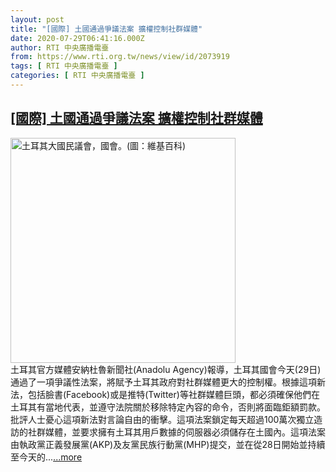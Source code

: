 ```yaml
---
layout: post
title: "[國際] 土國通過爭議法案 擴權控制社群媒體"
date: 2020-07-29T06:41:16.000Z
author: RTI 中央廣播電臺
from: https://www.rti.org.tw/news/view/id/2073919
tags: [ RTI 中央廣播電臺 ]
categories: [ RTI 中央廣播電臺 ]
---
```

<!--1596004876000-->
[[國際] 土國通過爭議法案 擴權控制社群媒體](https://www.rti.org.tw/news/view/id/2073919)
------

<div>
<img src="https://static.rti.org.tw/assets/thumbnails/2020/07/29/f21e3ae954184091bec9752cf6eec91c.jpg" width="360" alt="土耳其大國民議會，國會。(圖：維基百科)" title="土耳其大國民議會，國會。(圖：維基百科)"><br>土耳其官方媒體安納杜魯新聞社(Anadolu Agency)報導，土耳其國會今天(29日)通過了一項爭議性法案，將賦予土耳其政府對社群媒體更大的控制權。根據這項新法，包括臉書(Facebook)或是推特(Twitter)等社群媒體巨頭，都必須確保他們在土耳其有當地代表，並遵守法院關於移除特定內容的命令，否則將面臨鉅額罰款。批評人士憂心這項新法對言論自由的衝擊。這項法案鎖定每天超過100萬次獨立造訪的社群媒體，並要求擁有土耳其用戶數據的伺服器必須儲存在土國內。這項法案由執政黨正義發展黨(AKP)及友黨民族行動黨(MHP)提交，並在從28日開始並持續至今天的...<a target="_blank" href="https://www.rti.org.tw/news/view/id/2073919">...more</a>
</div>
